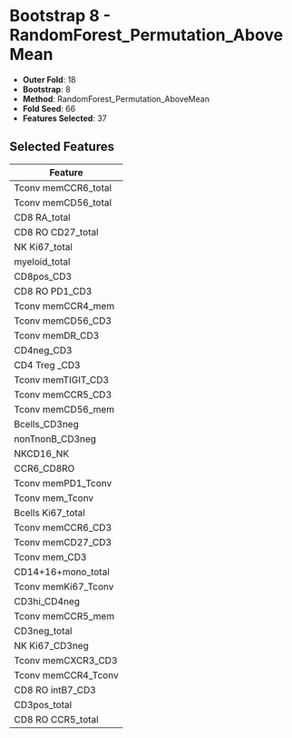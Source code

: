 # Bootstrap 8 - RandomForest_Permutation_AboveMean

- **Outer Fold**: 18
- **Bootstrap**: 8
- **Method**: RandomForest_Permutation_AboveMean
- **Fold Seed**: 66
- **Features Selected**: 37

## Selected Features

| Feature |
|---------|
| Tconv memCCR6_total |
| Tconv memCD56_total |
| CD8 RA_total |
| CD8 RO CD27_total |
| NK Ki67_total |
| myeloid_total |
| CD8pos_CD3 |
| CD8 RO PD1_CD3 |
| Tconv memCCR4_mem |
| Tconv memCD56_CD3 |
| Tconv memDR_CD3 |
| CD4neg_CD3 |
| CD4 Treg _CD3 |
| Tconv memTIGIT_CD3 |
| Tconv memCCR5_CD3 |
| Tconv memCD56_mem |
| Bcells_CD3neg |
| nonTnonB_CD3neg |
| NKCD16_NK |
| CCR6_CD8RO |
| Tconv memPD1_Tconv |
| Tconv mem_Tconv |
| Bcells Ki67_total |
| Tconv memCCR6_CD3 |
| Tconv memCD27_CD3 |
| Tconv mem_CD3 |
| CD14+16+mono_total |
| Tconv memKi67_Tconv |
| CD3hi_CD4neg |
| Tconv memCCR5_mem |
| CD3neg_total |
| NK Ki67_CD3neg |
| Tconv memCXCR3_CD3 |
| Tconv memCCR4_Tconv |
| CD8 RO intB7_CD3 |
| CD3pos_total |
| CD8 RO CCR5_total |
